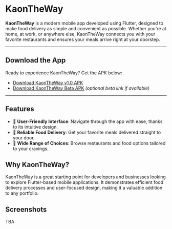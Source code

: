 # KaonTheWay  

**KaonTheWay** is a modern mobile app developed using Flutter, designed to make food delivery as simple and convenient as possible. Whether you're at home, at work, or anywhere else, KaonTheWay connects you with your favorite restaurants and ensures your meals arrive right at your doorstep.  

---

## Download the App  
Ready to experience KaonTheWay? Get the APK below:  
- [Download KaonTheWay v1.0 APK](#)  
- [Download KaonTheWay Beta APK](#) *(optional beta link if available)*  

---

## Features  
- 📱 **User-Friendly Interface**: Navigate through the app with ease, thanks to its intuitive design.  
- 🚚 **Reliable Food Delivery**: Get your favorite meals delivered straight to your door.  
- 🍴 **Wide Range of Choices**: Browse restaurants and food options tailored to your cravings.  

## Why KaonTheWay?  
KaonTheWay is a great starting point for developers and businesses looking to explore Flutter-based mobile applications. It demonstrates efficient food delivery processes and user-focused design, making it a valuable addition to any portfolio.  

## Screenshots  
TBA

